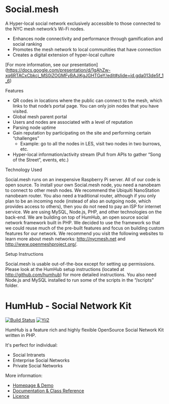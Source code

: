 Social.mesh
===========
A Hyper-local social network exclusively accessible to those connected to the NYC mesh network’s Wi-Fi nodes.
- Enhances node connectivity and performance through gamification and social ranking
- Promotes the mesh network to local communities that have connection
- Creates a digital extension of hyper-local culture

[For more information, see our presentation] (https://docs.google.com/presentation/d/1gAhZw-xq6RTACxCbkcj_MS0iZOGMFyBAJiKgJGHTGeY/edit#slide=id.gda013de5f_1_6)

Features
- QR codes in locations where the public can connect to the mesh, which links to that node’s portal page. You can only join nodes that you have visited.
- Global mesh parent portal
- Users and nodes are associated with a level of reputation
- Parsing node uptime 
- Gain reputation by participating on the site and performing certain “challenges” 
    - Example: go to all the nodes in LES, visit two nodes in two burrows, etc.
- Hyper-local information/activity stream (Pull from APIs to gather “Song of the Street”, events, etc.)


Technology Used

Social.mesh runs on an inexpensive Raspberry Pi server. All of our code is open source. To install your own Social.mesh node, you need a nanobeam to connect to other mesh nodes. We recommend the Ubiquiti NanoStation nanobeam router. You also need a traditional router, although if you only plan to be an incoming node (instead of also an outgoing node, which provides access to others), then you do not need to pay an ISP for internet service. We are using MySQL, Node.js, PHP, and other technologies on the back-end. We are building on top of HumHub, an open source social network framework built in PHP. We decided to use the framework so that we could reuse much of the pre-built features and focus on building custom features for our network. We recommend you visit the following websites to learn more about mesh networks: http://nycmesh.net and http://www.openmeshproject.org/.

Setup Instructions

Social.mesh is usable out-of-the-box except for setting up permissions. Please look at the HumHub setup instructions (located at http://github.com/humhub) for more detailed instructions. You also need Node.js and MySQL installed to run some of the scripts in the “/scripts” folder.

HumHub - Social Network Kit
===========================

[![Build Status](https://travis-ci.org/humhub/humhub.svg?branch=master)](https://travis-ci.org/humhub/humhub)
[![Yii2](https://img.shields.io/badge/Powered_by-Yii_Framework-green.svg?style=flat)](http://www.yiiframework.com/)

HumHub is a feature rich and highly flexible OpenSource Social Network Kit written in PHP.

It's perfect for individual:
- Social Intranets
- Enterprise Social Networks
- Private Social Networks

More information:
- [Homepage & Demo](http://www.humhub.org)
- [Documentation & Class Reference](http://www.humhub.org/docs)
- [Licence](http://www.humhub.org/licences)

